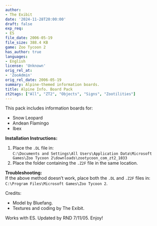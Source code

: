 ```yaml
---
author:
- The Exibit
date: '2024-11-28T20:00:00'
draft: false
exp_req:
- ES
file_date: 2006-05-19
file_size: 388.4 KB
game: Zoo Tycoon 2
has_author: true
languages:
- English
license: 'Unknown'
orig_rel_at:
- 'ZooAdmin'
orig_rel_date: 2006-05-19
summary: Alpine-themed information boards.
title: Alpine Info. Board Pack
zt2tags: ["All", "ZT2", "Objects", "Signs", "Zootilities"]
---
```

This pack includes information boards for:  
- Snow Leopard  
- Andean Flamingo  
- Ibex  

**Installation Instructions:**  
1. Place the `.DL` file in:  
   `C:\Documents and Settings\All Users\Application Data\Microsoft Games\Zoo Tycoon 2\downloads\zootycoon_com_zt2_1033`  
2. Place the folder containing the `.Z2F` file in the same location.  

**Troubleshooting:**  
If the above method doesn’t work, place both the `.DL` and `.Z2F` files in:  
`C:\Program Files\Microsoft Games\Zoo Tycoon 2`.  

Credits:  
- Model by Bluefang.  
- Textures and coding by The Exibit.  

Works with ES. Updated by RND 7/11/05. Enjoy!
